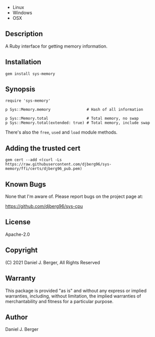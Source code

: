 * Linux
* Windows
* OSX

## Description
A Ruby interface for getting memory information.

## Installation
`gem install sys-memory`

## Synopsis
```
require 'sys-memory'

p Sys::Memory.memory                # Hash of all information

p Sys::Memory.total                 # Total memory, no swap
p Sys::Memory.total(extended: true) # Total memory, include swap
```

There's also the `free`, `used` and `load` module methods.

## Adding the trusted cert
`gem cert --add <(curl -Ls https://raw.githubusercontent.com/djberg96/sys-memory/ffi/certs/djberg96_pub.pem)`

## Known Bugs
None that I'm aware of. Please report bugs on the project page at:

https://github.com/djberg96/sys-cpu

## License
Apache-2.0

## Copyright
(C) 2021 Daniel J. Berger, All Rights Reserved

## Warranty
This package is provided "as is" and without any express or
implied warranties, including, without limitation, the implied
warranties of merchantability and fitness for a particular purpose.

## Author
Daniel J. Berger
